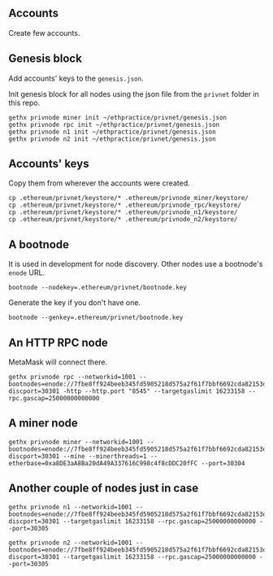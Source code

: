 ## Accounts
Create few accounts.

## Genesis block
Add accounts' keys to the `genesis.json`.

Init genesis block for all nodes using the json file from the `privnet` folder in this repo.
```
gethx privnode miner init ~/ethpractice/privnet/genesis.json
gethx privnode rpc init ~/ethpractice/privnet/genesis.json
gethx privnode n1 init ~/ethpractice/privnet/genesis.json
gethx privnode n2 init ~/ethpractice/privnet/genesis.json
```

## Accounts' keys
Copy them from wherever the accounts were created.
```
cp .ethereum/privnet/keystore/* .ethereum/privnode_miner/keystore/ 
cp .ethereum/privnet/keystore/* .ethereum/privnode_rpc/keystore/ 
cp .ethereum/privnet/keystore/* .ethereum/privnode_n1/keystore/ 
cp .ethereum/privnet/keystore/* .ethereum/privnode_n2/keystore/ 
```

## A bootnode
It is used in development for node discovery. Other nodes use a bootnode's `enode` URL.
```
bootnode --nodekey=.ethereum/privnet/bootnode.key
```

Generate the key if you don't have one.
```
bootnode --genkey=.ethereum/privnet/bootnode.key
```

## An HTTP RPC node
MetaMask will connect there.

```
gethx privnode rpc --networkid=1001 --bootnodes=enode://7fbe8ff924beeb345fd5905218d575a2f61f7bbf6692cda82153d3c5de4b7ebe3ad994c000759143f3dfc0d809d65ad97117c00120d29bf2a468ae23fc141b85@127.0.0.1:0?discport=30301 -http --http.port "8545" --targetgaslimit 16233158 --rpc.gascap=25000000000000
```

## A miner node
```
gethx privnode miner --networkid=1001 --bootnodes=enode://7fbe8ff924beeb345fd5905218d575a2f61f7bbf6692cda82153d3c5de4b7ebe3ad994c000759143f3dfc0d809d65ad97117c00120d29bf2a468ae23fc141b85@127.0.0.1:0?discport=30301 --mine --minerthreads=1 --etherbase=0xa8DE3aA8Ba20dA49A337616C998c4f8cDDC20fFC --port=30304
```

## Another couple of nodes just in case
```
gethx privnode n1 --networkid=1001 --bootnodes=enode://7fbe8ff924beeb345fd5905218d575a2f61f7bbf6692cda82153d3c5de4b7ebe3ad994c000759143f3dfc0d809d65ad97117c00120d29bf2a468ae23fc141b85@127.0.0.1:0?discport=30301 --targetgaslimit 16233158 --rpc.gascap=25000000000000 --port=30305
```

```
gethx privnode n2 --networkid=1001 --bootnodes=enode://7fbe8ff924beeb345fd5905218d575a2f61f7bbf6692cda82153d3c5de4b7ebe3ad994c000759143f3dfc0d809d65ad97117c00120d29bf2a468ae23fc141b85@127.0.0.1:0?discport=30301 --targetgaslimit 16233158 --rpc.gascap=25000000000000 --port=30305
```

